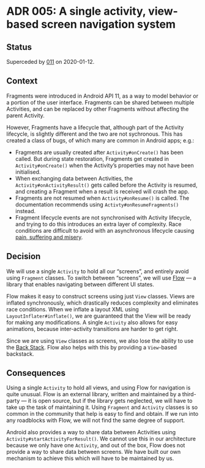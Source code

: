 # ADR 005: A single activity, view-based screen navigation system


## Status
Superceded by [011](./011-screen-navigation-v2.md) on 2020-01-12.


## Context

Fragments were introduced in Android API 11, as a way to model behavior or a portion of the user interface. Fragments can be shared between multiple Activities, and can be replaced by other Fragments without affecting the parent Activity.

However, Fragments have a lifecycle that, although part of the Activity lifecycle, is slightly different and the two are not sychronous. This has created a class of bugs, of which many are common in Android apps; e.g.:

- Fragments are usually created after `Activity#onCreate()` has been called. But during state restoration, Fragments get created in `Activity#onCreate()` when the Activity’s properties may not have been initialised.
- When exchanging data between Activities, the `Activity#onActivityResult()` gets called before the Activity is resumed, and creating a Fragment when a result is received will crash the app.
- Fragments are not resumed when `Activity#onResume()` is called. The documentation recommends using `Activty#onResumeFragments()` instead.
- Fragment lifecycle events are not synchronised with Activity lifecycle, and trying to do this introduces an extra layer of complexity. Race conditions are difficult to avoid with an asynchronous lifecycle causing [pain, suffering and misery](https://www.google.com/search?q=illegal+state+exception+fragment+android).


## Decision

We will use a single `Activity` to hold all our “screens”, and entirely avoid using `Fragment` classes. To switch between “screens”, we will use [Flow](https://github.com/square/flow) — a library that enables navigating between different UI states.

Flow makes it easy to construct screens using just `View` classes. Views are inflated synchronously, which drastically reduces complexity and eliminates race conditions. When we inflate a layout XML using `LayoutInflater#inflate()`, we are guaranteed that the View will be ready for making any modifications. A single `Activity` also allows for easy animations, because inter-activity transitions are harder to get right.

Since we are using `View` classes as screens, we also lose the ability to use the [Back Stack](https://developer.android.com/guide/components/activities/tasks-and-back-stack). Flow also helps with this by providing a `View`-based backstack.


## Consequences

Using a single `Activity` to hold all views, and using Flow for navigation is quite unusual. Flow is an external library, written and maintained by a third-party — it is open source, but if the library gets neglected, we will have to take up the task of maintaining it. Using `Fragment` and `Activity` classes is so common in the community that help is easy to find and obtain. If we run into any roadblocks with Flow, we will not find the same degree of support.

Android also provides a way to share data between Activities using `Activity#startActivityForResult()`. We cannot use this in our architecture because we only have one `Activity`, and out of the box, Flow does not provide a way to share data between screens. We have built our own mechanism to achieve this which will have to be maintained by us.
